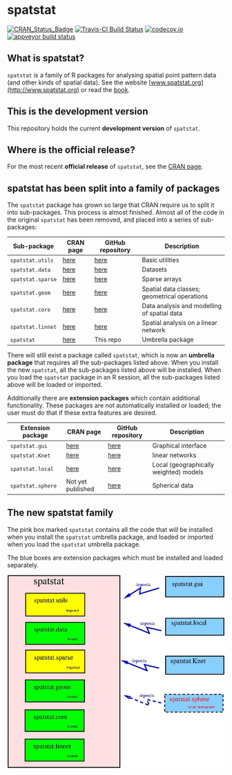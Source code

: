 spatstat
========

[![CRAN_Status_Badge](http://www.r-pkg.org/badges/version/spatstat)](http://cran.r-project.org/web/packages/spatstat)
[![Travis-CI Build Status](https://travis-ci.org/spatstat/spatstat.png?branch=master)](https://travis-ci.org/spatstat/spatstat)
[![codecov.io](https://codecov.io/github/spatstat/spatstat/coverage.svg)](https://codecov.io/github/spatstat/spatstat?branch=covr)
[![appveyor build status](https://ci.appveyor.com/api/projects/status/github/spatstat/spatstat)](https://ci.appveyor.com/api/projects/status/github/spatstat/spatstat)

## What is spatstat?

`spatstat` is a family of R packages for analysing 
spatial point pattern data (and other kinds of spatial data).
See the website [www.spatstat.org](http://www.spatstat.org)
or read the [book](http://book.spatstat.org).

## This is the development version

This repository holds the current **development version** of `spatstat`.

## Where is the official release?

For the most recent **official release** of `spatstat`,
see the [CRAN page](https://cran.r-project.org/web/packages/spatstat).

## spatstat has been split into a family of packages

The `spatstat` package has grown so large that CRAN require us
to split it into sub-packages. This process is almost finished.
Almost all of the code in the original `spatstat` has been removed,
and placed into a series of sub-packages:

| Sub-package | CRAN page | GitHub repository | Description |
| ----------  | --------- | ----------------- | ----------  |
| `spatstat.utils` | [here](https://cran.r-project.org/web/packages/spatstat.utils) | [here](https://github.com/spatstat/spatstat.utils) | Basic utilities |
| `spatstat.data` | [here](https://cran.r-project.org/web/packages/spatstat.data) | [here](https://github.com/spatstat/spatstat.data) | Datasets |
| `spatstat.sparse` | [here](https://cran.r-project.org/web/packages/spatstat.sparse) | [here](https://github.com/spatstat/spatstat.sparse) | Sparse arrays |
| `spatstat.geom` | [here](https://cran.r-project.org/web/packages/spatstat.geom) | [here](https://github.com/spatstat/spatstat.geom) | Spatial data classes; geometrical operations |
| `spatstat.core` | [here](https://cran.r-project.org/web/packages/spatstat.core) | [here](https://github.com/spatstat/spatstat.core) | Data analysis and modelling of spatial data |
| `spatstat.linnet` | [here](https://cran.r-project.org/web/packages/spatstat.linnet) | [here](https://github.com/baddstats/spatstat.linnet) | Spatial analysis on a linear network |
| `spatstat` | [here](https://cran.r-project.org/web/packages/spatstat) | This repo | Umbrella package |

There will still exist a package called `spatstat`, which is now an
**umbrella package** that requires all the sub-packages listed above.
When you install the new `spatstat`, all the sub-packages listed above will
be installed. When you load the `spatstat` package in an R session,
all the sub-packages listed above will be loaded or imported.

Additionally there are **extension packages** which contain additional
functionality. These packages are not automatically installed or loaded;
the user must do that if these extra features are desired.

| Extension package | CRAN page | GitHub repository | Description |
| ----------------  | --------- | ----------------- | ----------  |
| `spatstat.gui` | [here](https://cran.r-project.org/web/packages/spatstat.gui) | [here](https://github.com/spatstat/spatstat.gui) | Graphical interface |
| `spatstat.Knet` | [here](https://cran.r-project.org/web/packages/spatstat.Knet) | [here](https://github.com/spatstat/spatstat.Knet) | linear networks |
| `spatstat.local` | [here](https://cran.r-project.org/web/packages/spatstat.local) | [here](https://github.com/baddstats/spatstat.local) | Local (geographically weighted) models |
| `spatstat.sphere` | Not yet published | [here](https://github.com/spatstat/spatstat.sphere) | Spherical data |

## The new spatstat family

The pink box marked `spatstat` contains all the code that will be
installed when you install the `spatstat` umbrella package, and loaded
or imported when you load the `spatstat` umbrella package.

The blue boxes are extension packages which must be installed and loaded
separately.

![Spatstat pieces](RepoStuff/newspatstat.jpg)
